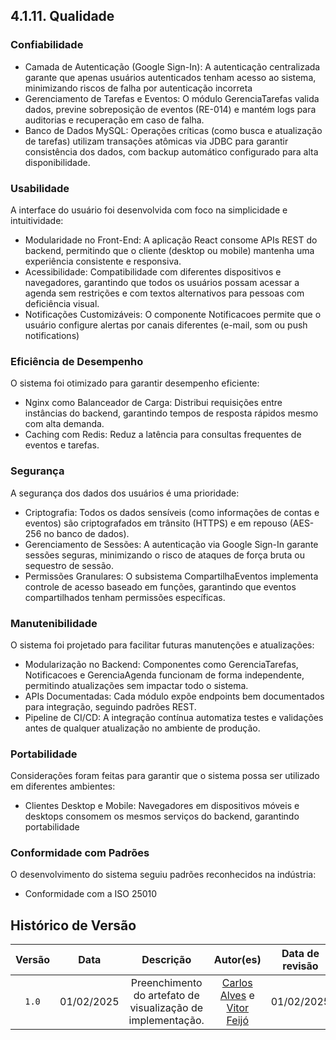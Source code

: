 ## 4.1.11. Qualidade

### Confiabilidade

- Camada de Autenticação (Google Sign-In): A autenticação centralizada garante que apenas usuários autenticados tenham acesso ao sistema, minimizando riscos de falha por autenticação incorreta
- Gerenciamento de Tarefas e Eventos: O módulo GerenciaTarefas valida dados, previne sobreposição de eventos (RE-014) e mantém logs para auditorias e recuperação em caso de falha.
- Banco de Dados MySQL: Operações críticas (como busca e atualização de tarefas) utilizam transações atômicas via JDBC para garantir consistência dos dados, com backup automático configurado para alta disponibilidade.

### Usabilidade

A interface do usuário foi desenvolvida com foco na simplicidade e intuitividade:

- Modularidade no Front-End: A aplicação React consome APIs REST do backend, permitindo que o cliente (desktop ou mobile) mantenha uma experiência consistente e responsiva.
- Acessibilidade: Compatibilidade com diferentes dispositivos e navegadores, garantindo que todos os usuários possam acessar a agenda sem restrições e com textos alternativos para pessoas com deficiência visual.
- Notificações Customizáveis: O componente Notificacoes permite que o usuário configure alertas por canais diferentes (e-mail, som ou push notifications)

### Eficiência de Desempenho

O sistema foi otimizado para garantir desempenho eficiente:

- Nginx como Balanceador de Carga: Distribui requisições entre instâncias do backend, garantindo tempos de resposta rápidos mesmo com alta demanda.
- Caching com Redis: Reduz a latência para consultas frequentes de eventos e tarefas.

### Segurança

A segurança dos dados dos usuários é uma prioridade:

- Criptografia: Todos os dados sensíveis (como informações de contas e eventos) são criptografados em trânsito (HTTPS) e em repouso (AES-256 no banco de dados).
- Gerenciamento de Sessões: A autenticação via Google Sign-In garante sessões seguras, minimizando o risco de ataques de força bruta ou sequestro de sessão.
- Permissões Granulares: O subsistema CompartilhaEventos implementa controle de acesso baseado em funções, garantindo que eventos compartilhados tenham permissões específicas.

### Manutenibilidade
O sistema foi projetado para facilitar futuras manutenções e atualizações:

- Modularização no Backend: Componentes como GerenciaTarefas, Notificacoes e GerenciaAgenda funcionam de forma independente, permitindo atualizações sem impactar todo o sistema.
- APIs Documentadas: Cada módulo expõe endpoints bem documentados para integração, seguindo padrões REST.
- Pipeline de CI/CD: A integração contínua automatiza testes e validações antes de qualquer atualização no ambiente de produção.

### Portabilidade

Considerações foram feitas para garantir que o sistema possa ser utilizado em diferentes ambientes:

- Clientes Desktop e Mobile: Navegadores em dispositivos móveis e desktops consomem os mesmos serviços do backend, garantindo portabilidade

### Conformidade com Padrões

O desenvolvimento do sistema seguiu padrões reconhecidos na indústria:

- Conformidade com a ISO 25010

## Histórico de Versão

| Versão | Data | Descrição | Autor(es) | Data de revisão | Revisor(es) |
| :-: | :-: | :-: | :-: | :-: | :-: |
| `1.0` | 01/02/2025  | Preenchimento do artefato de visualização de implementação. | [Carlos Alves](https://github.com/CADU110) e  [Vitor Feijó](https://github.com/vitorfleonardo) | 01/02/2025  |[Bianca](https://github.com/BiancaPatrocinio7) |
